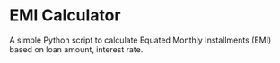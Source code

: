 # EMI Calculator

A simple Python script to calculate Equated Monthly Installments (EMI) 
based on loan amount, interest rate.
